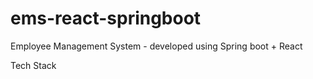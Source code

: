 # ems-react-springboot
Employee Management System - developed using Spring boot + React

Tech Stack

